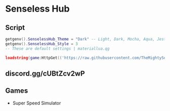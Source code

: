 # Senseless Hub

## Script
```lua
getgenv().SenselessHub_Theme = "Dark" -- Light, Dark, Mocha, Aqua, Jester
getgenv().SenselessHub_Style = 3	
-- These are default settings | materiallua.qg

loadstring(game:HttpGet(('https://raw.githubusercontent.com/TheMightySource/Senseless-Hub/main/Loader.lua'),true))()
```

## discord.gg/cUBtZcv2wP

## Games
 * Super Speed Simulator
